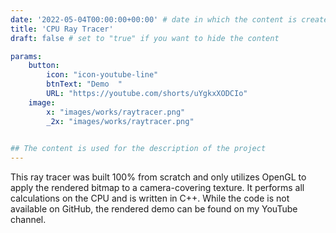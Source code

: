 ```yaml
---
date: '2022-05-04T00:00:00+00:00' # date in which the content is created - defaults to "today"
title: 'CPU Ray Tracer'
draft: false # set to "true" if you want to hide the content 

params:
    button:
        icon: "icon-youtube-line"
        btnText: "Demo  "
        URL: "https://youtube.com/shorts/uYgkxXODCIo"
    image:  
        x: "images/works/raytracer.png"
        _2x: "images/works/raytracer.png"
    

## The content is used for the description of the project
---
```


This ray tracer was built 100% from scratch and only utilizes OpenGL to apply the rendered bitmap to a camera-covering texture. It performs all calculations on the CPU and is written in C++. While the code is not available on GitHub, the rendered demo can be found on my YouTube channel.